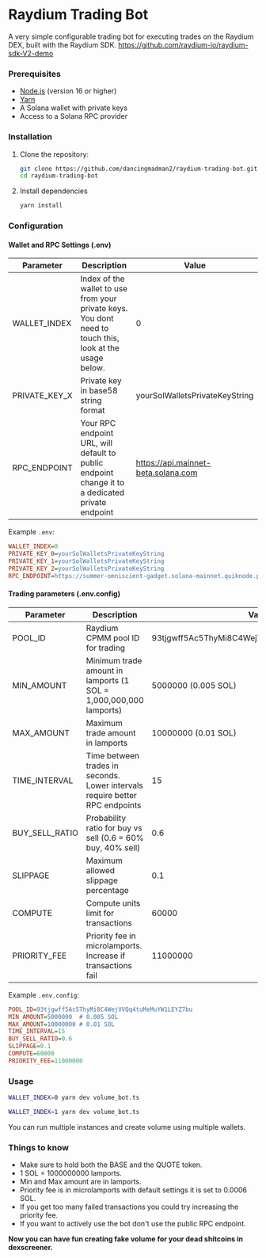 # Raydium Trading Bot

A very simple configurable trading bot for executing trades on the Raydium DEX, built with the Raydium SDK.
https://github.com/raydium-io/raydium-sdk-V2-demo


### Prerequisites

- [Node.js](https://nodejs.org/) (version 16 or higher)
- [Yarn](https://yarnpkg.com/)
- A Solana wallet with private keys
- Access to a Solana RPC provider

### Installation

1. Clone the repository:
   ```bash
   git clone https://github.com/dancingmadman2/raydium-trading-bot.git
   cd raydium-trading-bot

2. Install dependencies

    ```bash
    yarn install
    ```

### Configuration

#### Wallet and RPC Settings (.env)
| Parameter | Description | Value |
|-----------|-------------|---------|
| WALLET_INDEX | Index of the wallet to use from your private keys. You dont need to touch this, look at the usage below. | 0 |
| PRIVATE_KEY_X | Private key in base58 string format | yourSolWalletsPrivateKeyString |
| RPC_ENDPOINT | Your RPC endpoint URL, will default to public endpoint change  it to a dedicated private endpoint | https://api.mainnet-beta.solana.com |

Example `.env`:
```ini
WALLET_INDEX=0
PRIVATE_KEY_0=yourSolWalletsPrivateKeyString
PRIVATE_KEY_1=yourSolWalletsPrivateKeyString
PRIVATE_KEY_2=yourSolWalletsPrivateKeyString
RPC_ENDPOINT=https://summer-omniscient-gadget.solana-mainnet.quiknode.pro/apiKey
```

#### Trading parameters (.env.config)
| Parameter | Description | Value |
|-----------|-------------|---------|
| POOL_ID | Raydium CPMM pool ID for trading | 93tjgwff5Ac5ThyMi8C4WejVVQq4tuMeMuYW1LEYZ7bu |
| MIN_AMOUNT | Minimum trade amount in lamports (1 SOL = 1,000,000,000 lamports) | 5000000 (0.005 SOL) |
| MAX_AMOUNT | Maximum trade amount in lamports | 10000000 (0.01 SOL) |
| TIME_INTERVAL | Time between trades in seconds. Lower intervals require better RPC endpoints | 15 |
| BUY_SELL_RATIO | Probability ratio for buy vs sell (0.6 = 60% buy, 40% sell) | 0.6 |
| SLIPPAGE | Maximum allowed slippage percentage | 0.1 |
| COMPUTE | Compute units limit for transactions | 60000 |
| PRIORITY_FEE | Priority fee in microlamports. Increase if transactions fail | 11000000 |


Example `.env.config`:
```ini
POOL_ID=93tjgwff5Ac5ThyMi8C4WejVVQq4tuMeMuYW1LEYZ7bu
MIN_AMOUNT=5000000  # 0.005 SOL
MAX_AMOUNT=10000000 # 0.01 SOL
TIME_INTERVAL=15 
BUY_SELL_RATIO=0.6 
SLIPPAGE=0.1
COMPUTE=60000
PRIORITY_FEE=11000000
```
  
### Usage

```bash
WALLET_INDEX=0 yarn dev volume_bot.ts
```
```bash
WALLET_INDEX=1 yarn dev volume_bot.ts
```
You can run multiple instances and create volume using multiple wallets.

### Things to know
* Make sure to hold both the BASE and the QUOTE token.
* 1 SOL = 1000000000 lamports.
* Min and Max amount are in lamports.
* Priority fee is in microlamports with default settings it is set to 0.0006 SOL.
* If you get too many failed transactions you could try increasing the priority fee.
* If you want to actively use the bot don't use the public RPC endpoint.


**Now you can have fun creating fake volume for your dead shitcoins in dexscreener.** 
